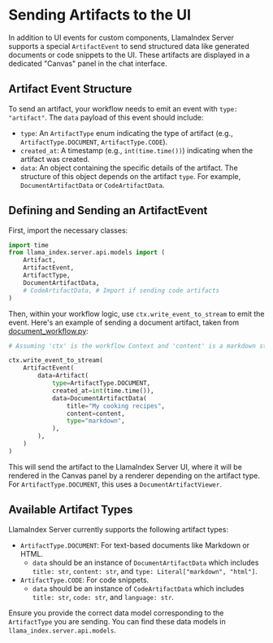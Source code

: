 # Sending Artifacts to the UI

In addition to UI events for custom components, LlamaIndex Server supports a special `ArtifactEvent` to send structured data like generated documents or code snippets to the UI. These artifacts are displayed in a dedicated "Canvas" panel in the chat interface.

## Artifact Event Structure

To send an artifact, your workflow needs to emit an event with `type: "artifact"`. The `data` payload of this event should include:

- `type`: An `ArtifactType` enum indicating the type of artifact (e.g., `ArtifactType.DOCUMENT`, `ArtifactType.CODE`).
- `created_at`: A timestamp (e.g., `int(time.time())`) indicating when the artifact was created.
- `data`: An object containing the specific details of the artifact. The structure of this object depends on the artifact `type`. For example, `DocumentArtifactData` or `CodeArtifactData`.

## Defining and Sending an ArtifactEvent

First, import the necessary classes:

```python
import time
from llama_index.server.api.models import (
    Artifact,
    ArtifactEvent,
    ArtifactType,
    DocumentArtifactData,
    # CodeArtifactData, # Import if sending code artifacts
)
```

Then, within your workflow logic, use `ctx.write_event_to_stream` to emit the event. Here's an example of sending a document artifact, taken from [document_workflow.py](/python/llama-index-server/examples/artifact/document_workflow.py):

```python
# Assuming 'ctx' is the workflow Context and 'content' is a markdown string

ctx.write_event_to_stream(
    ArtifactEvent(
        data=Artifact(
            type=ArtifactType.DOCUMENT,
            created_at=int(time.time()),
            data=DocumentArtifactData(
                title="My cooking recipes",
                content=content,
                type="markdown",
            ),
        ),
    )
)
```

This will send the artifact to the LlamaIndex Server UI, where it will be rendered in the Canvas panel by a renderer depending on the artifact type. For `ArtifactType.DOCUMENT`, this uses a `DocumentArtifactViewer`.

## Available Artifact Types

LlamaIndex Server currently supports the following artifact types:

- `ArtifactType.DOCUMENT`: For text-based documents like Markdown or HTML.
  - `data` should be an instance of `DocumentArtifactData` which includes `title: str`, `content: str`, and `type: Literal["markdown", "html"]`.
- `ArtifactType.CODE`: For code snippets.
  - `data` should be an instance of `CodeArtifactData` which includes `title: str`, `code: str`, and `language: str`.

Ensure you provide the correct data model corresponding to the `ArtifactType` you are sending. You can find these data models in `llama_index.server.api.models`. 